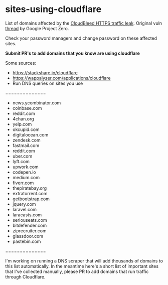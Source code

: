 # sites-using-cloudflare
List of domains affected by the [CloudBleed HTTPS traffic leak](https://blog.cloudflare.com/incident-report-on-memory-leak-caused-by-cloudflare-parser-bug/).  Original vuln [thread](https://bugs.chromium.org/p/project-zero/issues/detail?id=1139) by Google Project Zero.

Check your password managers and change password on these affected sites.

**Submit PR's to add domains that you know are using cloudflare**

Some sources:
 - https://stackshare.io/cloudflare
 - https://wappalyzer.com/applications/cloudflare
 - Run DNS queries on sites you use

==============

- news.ycombinator.com
- coinbase.com
- reddit.com
- 4chan.org
- yelp.com
- okcupid.com
- digitalocean.com
- zendesk.com
- fastmail.com
- reddit.com
- uber.com
- lyft.com
- upwork.com
- codepen.io
- medium.com
- fiverr.com
- thepiratebay.org
- extratorrent.com
- getbootstrap.com
- jquery.com
- laravel.com
- laracasts.com
- seriouseats.com
- bitdefender.com
- ziprecruiter.com
- glassdoor.com
- pastebin.com

==============

I'm working on running a DNS scraper that will add thousands of domains to this list automatically.
In the meantime here's a short list of important sites that I've collected manually, please PR to add domains that run traffic through Cloudflare.
